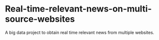 # Real-time-relevant-news-on-multi-source-websites
A big data project to obtain real time relevant news from multiple websites.
